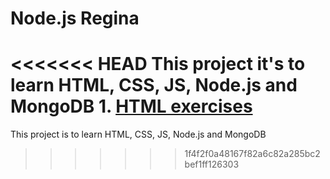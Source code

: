 # Node.js Regina

<<<<<<< HEAD
This project it's to learn HTML, CSS, JS, Node.js and MongoDB
	1. [HTML  exercises](html)
=======
This project is to learn HTML, CSS, JS, Node.js and MongoDB
>>>>>>> 1f4f2f0a48167f82a6c82a285bc2bef1ff126303
